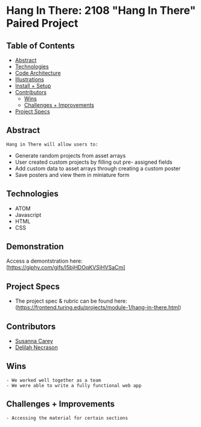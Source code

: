 # Hang In There: 2108 "Hang In There" Paired Project

## Table of Contents
  - [Abstract](#abstract)
  - [Technologies](#technologies)
  - [Code Architecture](#code-architecture)
  - [Illustrations](#illustrations)
  - [Install + Setup](#set-up)
  - [Contributors](#contributors)
	- [Wins](#wins)
	- [Challenges + Improvements](#challenges-+-Improvements)
  - [Project Specs](#project-specs)

## Abstract
	Hang in There will allow users to:
- Generate random projects from asset arrays
- User created custom projects by filling out pre- assigned fields
- Add custom data to asset arrays through creating a custom poster
- Save posters and view them in miniature form

## Technologies
  - ATOM
  - Javascript
  - HTML
  - CSS

## Demonstration
Access a demontstration here: [https://giphy.com/gifs/l5bjHDOqKVSjHVSaCm]

## Project Specs
  - The project spec & rubric can be found here: (https://frontend.turing.edu/projects/module-1/hang-in-there.html)


## Contributors
  - [Susanna Carey](https://github.com/susannaopal)
  - [Delilah Necrason](https://github.com/delilahrois)


## Wins
	- We worked well together as a team
	- We were able to write a fully functional web app

## Challenges + Improvements
	- Accessing the material for certain sections
